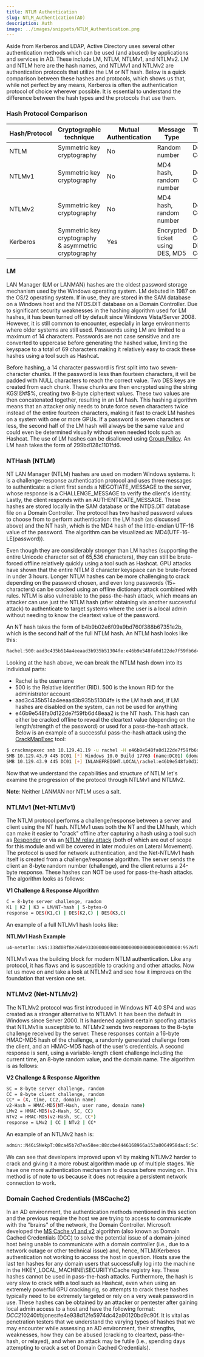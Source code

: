 ```yaml
---
title: NTLM Authentication  
slug: NTLM_Authentication(AD)
description: Auth    
image: ../images/snippets/NTLM_Authentication.png
---
```


Aside from Kerberos and LDAP, Active Directory uses several other authentication methods which can be used (and abused) by applications and services in AD. These include LM, NTLM, NTLMv1, and NTLMv2. LM and NTLM here are the hash names, and NTLMv1 and NTLMv2 are authentication protocols that utilize the LM or NT hash. Below is a quick comparison between these hashes and protocols, which shows us that, while not perfect by any means, Kerberos is often the authentication protocol of choice wherever possible. It is essential to understand the difference between the hash types and the protocols that use them.

### Hash Protocol Comparison

| Hash/Protocol | Cryptographic technique | Mutual Authentication | Message Type | Trusted Third Party |
| --- | --- | --- | --- | --- |
| NTLM | Symmetric key cryptography | No  | Random number | Domain Controller |
| NTLMv1 | Symmetric key cryptography | No  | MD4 hash, random number | Domain Controller |
| NTLMv2 | Symmetric key cryptography | No | MD4 hash, random number | Domain Controller  |
| Kerberos | Symmetric key cryptography & asymmetric cryptography | Yes | Encrypted ticket using DES, MD5 | Domain Controller/Key Distribution Center (KDC) |

### LM

LAN Manager (LM or LANMAN) hashes are the oldest password storage mechanism used by the Windows operating system. LM debuted in 1987 on the OS/2 operating system. If in use, they are stored in the SAM database on a Windows host and the NTDS.DIT database on a Domain Controller. Due to significant security weaknesses in the hashing algorithm used for LM hashes, it has been turned off by default since Windows Vista/Server 2008. However, it is still common to encounter, especially in large environments where older systems are still used. Passwords using LM are limited to a maximum of 14 characters. Passwords are not case sensitive and are converted to uppercase before generating the hashed value, limiting the keyspace to a total of 69 characters making it relatively easy to crack these hashes using a tool such as Hashcat.

Before hashing, a 14 character password is first split into two seven-character chunks. If the password is less than fourteen characters, it will be padded with NULL characters to reach the correct value. Two DES keys are created from each chunk. These chunks are then encrypted using the string KGS!@#$%, creating two 8-byte ciphertext values. These two values are then concatenated together, resulting in an LM hash. This hashing algorithm means that an attacker only needs to brute force seven characters twice instead of the entire fourteen characters, making it fast to crack LM hashes on a system with one or more GPUs. If a password is seven characters or less, the second half of the LM hash will always be the same value and could even be determined visually without even needed tools such as Hashcat. The use of LM hashes can be disallowed using [Group Policy](https://www.google.com/url?q=https://docs.microsoft.com/en-us/windows/security/threat-protection/security-policy-settings/network-security-do-not-store-lan-manager-hash-value-on-next-password-change&sa=D&source=apps-viewer-frontend&ust=1746107408595738&usg=AOvVaw2EKiMtpTUUVhkU6pzc8Ikr&hl=en). An LM hash takes the form of 299bd128c1101fd6.

### NTHash (NTLM)

NT LAN Manager (NTLM) hashes are used on modern Windows systems. It is a challenge-response authentication protocol and uses three messages to authenticate: a client first sends a NEGOTIATE_MESSAGE to the server, whose response is a CHALLENGE_MESSAGE to verify the client's identity. Lastly, the client responds with an AUTHENTICATE_MESSAGE. These hashes are stored locally in the SAM database or the NTDS.DIT database file on a Domain Controller. The protocol has two hashed password values to choose from to perform authentication: the LM hash (as discussed above) and the NT hash, which is the MD4 hash of the little-endian UTF-16 value of the password. The algorithm can be visualized as: MD4(UTF-16-LE(password)).

Even though they are considerably stronger than LM hashes (supporting the entire Unicode character set of 65,536 characters), they can still be brute-forced offline relatively quickly using a tool such as Hashcat. GPU attacks have shown that the entire NTLM 8 character keyspace can be brute-forced in under 3 hours. Longer NTLM hashes can be more challenging to crack depending on the password chosen, and even long passwords (15+ characters) can be cracked using an offline dictionary attack combined with rules. NTLM is also vulnerable to the pass-the-hash attack, which means an attacker can use just the NTLM hash (after obtaining via another successful attack) to authenticate to target systems where the user is a local admin without needing to know the cleartext value of the password.

An NT hash takes the form of b4b9b02e6f09a9bd760f388b67351e2b, which is the second half of the full NTLM hash. An NTLM hash looks like this:

```bash
Rachel:500:aad3c435b514a4eeaad3b935b51304fe:e46b9e548fa0d122de7f59fb6d48eaa2:::
```

Looking at the hash above, we can break the NTLM hash down into its individual parts:

- Rachel is the username
- 500 is the Relative Identifier (RID). 500 is the known RID for the administrator account
- aad3c435b514a4eeaad3b935b51304fe is the LM hash and, if LM hashes are disabled on the system, can not be used for anything
- e46b9e548fa0d122de7f59fb6d48eaa2 is the NT hash. This hash can either be cracked offline to reveal the cleartext value (depending on the
length/strength of the password) or used for a pass-the-hash attack. Below is an example of a successful pass-the-hash attack using the [CrackMapExec](https://www.google.com/url?q=https://github.com/byt3bl33d3r/CrackMapExec&sa=D&source=apps-viewer-frontend&ust=1746107408605834&usg=AOvVaw10YbR7vkVh9NucZZI3FmKR&hl=en) tool:

```bash
$ crackmapexec smb 10.129.41.19 -u rachel -H e46b9e548fa0d122de7f59fb6d48eaa2
SMB 10.129.43.9 445 DC01 [*] Windows 10.0 Build 17763 (name:DC01) (domain:INLANEFREIGH
SMB 10.129.43.9 445 DC01 [+] INLANEFREIGHT.LOCAL\rachel:e46b9e548fa0d122de7f59fb6d48ea
```

Now that we understand the capabilities and structure of NTLM let's examine the progression of the protocol through NTLMv1 and NTLMv2.

**Note**: Neither LANMAN nor NTLM uses a salt.

### NTLMv1 (Net-NTLMv1)

The NTLM protocol performs a challenge/response between a server and client using the NT hash. NTLMv1 uses both the NT and the LM hash, which can make it easier to "crack" offline after capturing a hash using a tool such as [Responder](https://www.google.com/url?q=https://github.com/lgandx/Responder&sa=D&source=apps-viewer-frontend&ust=1746107408632498&usg=AOvVaw0ZJoCsFlyagb-hWeC3nFjO&hl=en) or via an [NTLM relay attack](https://byt3bl33d3r.github.io/practical-guide-to-ntlm-relaying-in-2017-aka-getting-a-foothold-in-under-5-minutes.html) (both of which are out of scope for this module and will be covered in later modules on Lateral Movement). The protocol is used for network authentication, and the Net-NTLMv1 hash itself is created from a challenge/response algorithm. The server sends the client an 8-byte random number (challenge), and the client returns a 24-byte response. These hashes can NOT be used for pass-the-hash attacks. The algorithm looks as follows:

**V1 Challenge & Response Algorithm**

```bash
C = 8-byte server challenge, random
K1 | K2 | K3 = LM/NT-hash | 5-bytes-0
response = DES(K1,C) | DES(K2,C) | DES(K3,C)
```

An example of a full NTLMv1 hash looks like:

**NTLMv1 Hash Example**

```bash
u4-netntlm::kNS:338d08f8e26de93300000000000000000000000000000000:9526fb8c23a90751cdd619b6cea564742e1e4bf33
```

NTLMv1 was the building block for modern NTLM authentication. Like any protocol, it has flaws and is susceptible to cracking and other attacks. Now let us move on and take a look at NTLMv2 and see how it improves on the foundation that version one set.

### NTLMv2 (Net-NTLMv2)

The NTLMv2 protocol was first introduced in Windows NT 4.0 SP4 and was created as a stronger alternative to NTLMv1. It has been the default in Windows since Server 2000. It is hardened against certain spoofing attacks that NTLMv1 is susceptible to. NTLMv2 sends two responses to the 8-byte challenge received by the server. These responses contain a 16-byte HMAC-MD5 hash of the challenge, a randomly generated challenge from the client, and an HMAC-MD5 hash of the user's credentials. A second response is sent, using a variable-length client challenge including the current time, an 8-byte random value, and the domain name. The algorithm is as follows:

**V2 Challenge & Response Algorithm**

```bash
SC = 8-byte server challenge, random
CC = 8-byte client challenge, random
CC* = (X, time, CC2, domain name)
v2-Hash = HMAC-MD5(NT-Hash, user name, domain name)
LMv2 = HMAC-MD5(v2-Hash, SC, CC)
NTv2 = HMAC-MD5(v2-Hash, SC, CC*)
response = LMv2 | CC | NTv2 | CC*
```

An example of an NTLMv2 hash is:

```bash
admin::N46iSNekpT:08ca45b7d7ea58ee:88dcbe4446168966a153a0064958dac6:5c7830315c7830310000000000000b45c67103
```

We can see that developers improved upon v1 by making NTLMv2 harder to crack and giving it a more robust algorithm made up of multiple stages. We have one more authentication mechanism to discuss before moving on. This method is of note to us because it does not require a persistent network connection to work.

### Domain Cached Credentials (MSCache2)

In an AD environment, the authentication methods mentioned in this section and the previous require the host we are trying to access to
communicate with the "brains" of the network, the Domain Controller. Microsoft developed the [MS Cache v1 and v2](https://webstersprodigy.net/lander) algorithm (also known
as Domain Cached Credentials (DCC) to solve the potential issue of a domain-joined host being unable to communicate with a domain controller (i.e., due to a network outage or other technical issue) and, hence, NTLM/Kerberos authentication not working to access the host in question. Hosts save the last ten hashes for any domain users that successfully log into the machine in the HKEY_LOCAL_MACHINE\SECURITY\Cache registry key.
These hashes cannot be used in pass-the-hash attacks. Furthermore, the hash is very slow to crack with a tool such as Hashcat, even when using an extremely powerful GPU cracking rig, so attempts to crack these hashes typically need to be extremely targeted or rely on a very weak password in use. These hashes can be obtained by an attacker or pentester after gaining local admin access to a host and have the following format: $DCC2$10240#bjones#e4e938d12fe5974dc42a90120bd9c90f. It is vital as penetration testers that we understand the varying types of hashes that we may encounter while assessing an AD environment, their strengths, weaknesses, how they can be abused (cracking to cleartext, pass-the-hash, or relayed), and when an attack may be futile (i.e., spending days attempting to crack a set of Domain Cached Credentials).